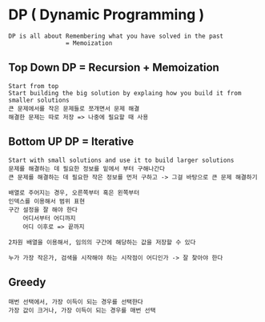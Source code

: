 # DP ( Dynamic Programming )
	DP is all about Remembering what you have solved in the past
					= Memoization


## Top Down DP = Recursion + Memoization
	Start from top
	Start building the big solution by explaing how you build it from smaller solutions
	큰 문제에서를 작은 문제들로 쪼개면서 문제 해결
	해결한 문제는 따로 저장 => 나중에 필요할 때 사용


## Bottom UP DP = Iterative
	Start with small solutions and use it to build larger solutions
	문제를 해결하는 데 필요한 정보를 밑에서 부터 구해나간다
	큰 문제를 해결하는 데 필요한 작은 정보를 먼저 구하고 -> 그걸 바탕으로 큰 문제 해결하기

	배열로 주어지는 경우, 오른쪽부터 혹은 왼쪽부터
	인덱스를 이용해서 범위 표현
	구간 설정을 잘 해야 한다
		어디서부터 어디까지
		어디 이후로 => 끝까지

	2차원 배열을 이용해서, 임의의 구간에 해당하는 값을 저장할 수 있다

	누가 가장 작은가, 검색을 시작해야 하는 시작점이 어디인가 -> 잘 찾아야 한다


## Greedy
	매번 선택에서, 가장 이득이 되는 경우를 선택한다
	가장 값이 크거나, 가장 이득이 되는 경우를 매번 선택

	